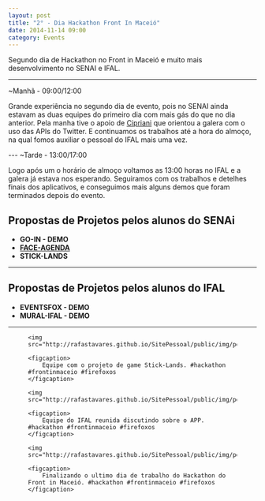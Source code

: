 ```yaml
---
layout: post
title: "2° - Dia Hackathon Front In Maceió"	
date: 2014-11-14 09:00
category: Events
---
```


<p class="txt-post">
Segundo dia de Hackathon no Front in Maceió e muito mais desenvolvimento no SENAI e IFAL.
</p>

---		
~Manhã - 09:00/12:00
<p class="txt-post">
Grande experiência no segundo dia de evento, pois no SENAI ainda estavam as duas equipes do primeiro dia com mais gás do que no dia anterior. Pela manha tive o apoio de <a href="http://twitter.com/lfcipriani">Cipriani</a> que orientou a galera com o uso das APIs do Twitter. E continuamos os trabalhos até a hora do almoço, na qual fomos auxiliar o pessoal do IFAL mais uma vez.
</p>
---
~Tarde - 13:00/17:00
<p class="txt-post">
Logo após um o horário de almoço voltamos as 13:00 horas no IFAL e a galera já estava nos esperando. Seguiramos com os trabalhos e detelhes finais dos aplicativos, e conseguimos mais alguns demos que foram terminados depois do evento.
</p>

## Propostas de Projetos pelos alunos do SENAi
* **GO-IN - DEMO**
* **[FACE-AGENDA](https://marketplace.firefox.com/app/face-agenda)**
* **STICK-LANDS**
---
## Propostas de Projetos pelos alunos do IFAL
* **EVENTSFOX  - DEMO**
* **MURAL-IFAL  - DEMO**
---
<figure>

    <img src="http://rafastavares.github.io/SitePessoal/public/img/posts/2_dia_hackathon_front_in_maceio.jpg"/>

    <figcaption>
        Equipe com o projeto de game Stick-Lands. #hackathon #frontinmaceio #firefoxos
    </figcaption>
</figure>
<figure>

    <img src="http://rafastavares.github.io/SitePessoal/public/img/posts/2_dia_hackathon_front_in_maceio_2.jpg"/>

    <figcaption>
        Equipe do IFAL reunida discutindo sobre o APP. #hackathon #frontinmaceio #firefoxos
    </figcaption>
</figure>
<figure>

    <img src="http://rafastavares.github.io/SitePessoal/public/img/posts/2_dia_hackathon_front_in_maceio_3.png"/>

    <figcaption>
        Finalizando o ultimo dia de trabalho do Hackathon do Front in Maceió. #hackathon #frontinmaceio #firefoxos
    </figcaption>
</figure>

